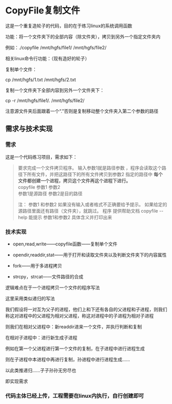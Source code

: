 # CopyFile复制文件

这是一个重复造轮子的代码，目的在于练习linux的系统调用函数

功能：将一个文件夹下的全部内容（除文件夹），拷贝到另外一个指定文件夹内

例如：./copyfile /mnt/hgfs/file1/ /mnt/hgfs/file2/



相关linux命令行功能：（现有造好的轮子）

复制单个文件：

cp /mnt/hgfs/1.txt  /mnt/hgfs/2.txt

复制一个文件夹下全部内容到另外一个文件夹下：

cp -r /mnt/hgfs/file1/.  /mnt/hgfs/file2/

注意源文件夹后面跟着一个“.”否则是复制移动整个文件夹入第二个参数的路径



## 需求与技术实现

### 需求

这是一个代码练习项目，需求如下：

> 要求完成一个文件拷贝程序。 
> 输入参数1就是路径参数 ，程序会读取这个路径下所有文件，并把这路径下的所有文件拷贝到参数2 指定的路径中
> **每个文件都创建一个进程，拷贝这个文件再这个进程下进行。**  
> copyfile 参数1  参数2   
> 参数1是源路径  参数2是目的路径 
>
> 注：
> 参数1 和参数2 如果没有输入或者格式不正确要给予提示。
> 如果给定的源路径里面还有路径（文件夹），就跳过。
> 程序 提供帮助文档  copyfile --help 能提示 参数1和参数2 具体含义并打印出来



### 技术实现

- open,read,write——copyfile函数——复制单个文件

- opendir,readdir,stat——用于打开和读取文件夹以及判断文件夹下的内容属性
- fork——用于多进程拷贝
- strcpy，strcat——文件路径的合成

逻辑难点在于一个进程拷贝一个文件的程序写法

这里采用类似递归的写法

我们假设将一对互为父子的进程，他们上和下还有各自的父进程和子进程，则我们称这对进程中的父进程为相对父进程，称这对进程中的子进程为相对子进程

则我们在相对父进程中：新readdir进来一个文件，并执行判断和复制

在相对子进程中：进行新生成子进程



例如在第一个父进程进行第一个文件的复制，在子进程中进行进程生成

则在子进程中本进程中再进行复制，孙进程中进行进程生成……

以此类推递归……子子孙孙无穷尽也

即实现需求



### 代码主体已经上传，工程需要在linux内执行，自行创建即可



